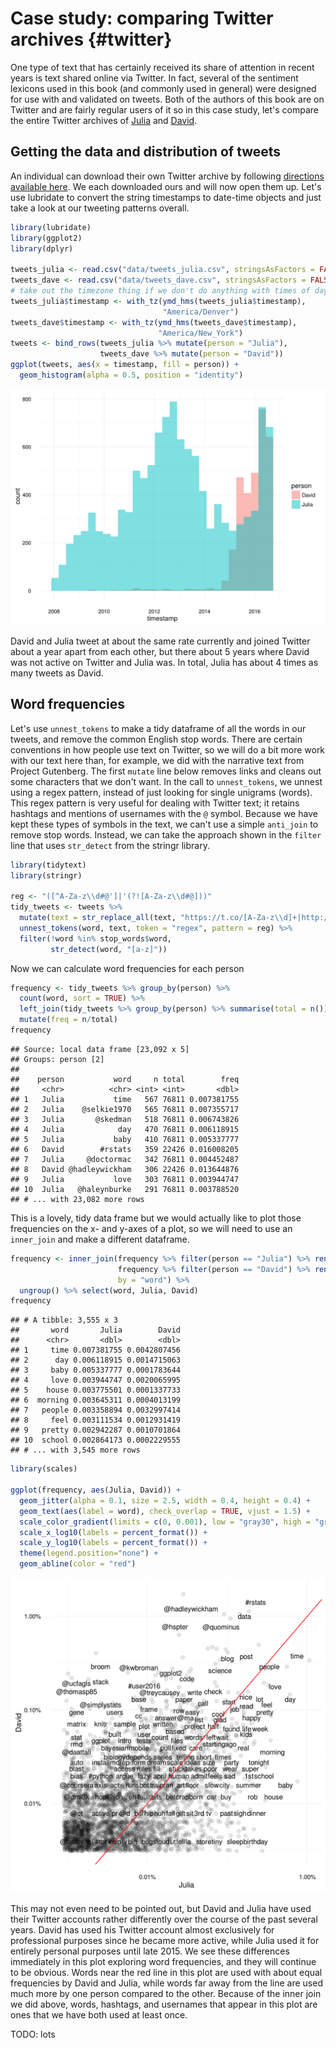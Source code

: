 # Case study: comparing Twitter archives {#twitter}



One type of text that has certainly received its share of attention in recent years is text shared online via Twitter. In fact, several of the sentiment lexicons used in this book (and commonly used in general) were designed for use with and validated on tweets. Both of the authors of this book are on Twitter and are fairly regular users of it so in this case study, let's compare the entire Twitter archives of [Julia](https://twitter.com/juliasilge) and [David](https://twitter.com/drob).

## Getting the data and distribution of tweets

An individual can download their own Twitter archive by following [directions available here](https://support.twitter.com/articles/20170160). We each downloaded ours and will now open them up. Let's use lubridate to convert the string timestamps to date-time objects and just take a look at our tweeting patterns overall.


```r
library(lubridate)
library(ggplot2)
library(dplyr)

tweets_julia <- read.csv("data/tweets_julia.csv", stringsAsFactors = FALSE)
tweets_dave <- read.csv("data/tweets_dave.csv", stringsAsFactors = FALSE)
# take out the timezone thing if we don't do anything with times of day
tweets_julia$timestamp <- with_tz(ymd_hms(tweets_julia$timestamp), 
                                  "America/Denver")
tweets_dave$timestamp <- with_tz(ymd_hms(tweets_dave$timestamp), 
                                 "America/New_York")
tweets <- bind_rows(tweets_julia %>% mutate(person = "Julia"),
                    tweets_dave %>% mutate(person = "David"))
ggplot(tweets, aes(x = timestamp, fill = person)) +
  geom_histogram(alpha = 0.5, position = "identity")
```

<img src="08-tweet-archives_files/figure-html/setup-1.png" width="768" />

David and Julia tweet at about the same rate currently and joined Twitter about a year apart from each other, but there about 5 years where David was not active on Twitter and Julia was. In total, Julia has about 4 times as many tweets as David.

## Word frequencies

Let's use `unnest_tokens` to make a tidy dataframe of all the words in our tweets, and remove the common English stop words. There are certain conventions in how people use text on Twitter, so we will do a bit more work with our text here than, for example, we did with the narrative text from Project Gutenberg. The first `mutate` line below removes links and cleans out some characters that we don't want. In the call to `unnest_tokens`, we unnest using a regex pattern, instead of just looking for single unigrams (words). This regex pattern is very useful for dealing with Twitter text; it retains hashtags and mentions of usernames with the `@` symbol. Because we have kept these types of symbols in the text, we can't use a simple `anti_join` to remove stop words. Instead, we can take the approach shown in the `filter` line that uses `str_detect` from the stringr library.


```r
library(tidytext)
library(stringr)

reg <- "([^A-Za-z\\d#@']|'(?![A-Za-z\\d#@]))"
tidy_tweets <- tweets %>% 
  mutate(text = str_replace_all(text, "https://t.co/[A-Za-z\\d]+|http://[A-Za-z\\d]+|&amp;|&lt;|&gt;|RT", "")) %>%
  unnest_tokens(word, text, token = "regex", pattern = reg) %>%
  filter(!word %in% stop_words$word,
         str_detect(word, "[a-z]"))
```

Now we can calculate word frequencies for each person


```r
frequency <- tidy_tweets %>% group_by(person) %>% 
  count(word, sort = TRUE) %>% 
  left_join(tidy_tweets %>% group_by(person) %>% summarise(total = n())) %>%
  mutate(freq = n/total)
frequency
```

```
## Source: local data frame [23,092 x 5]
## Groups: person [2]
## 
##    person           word     n total        freq
##     <chr>          <chr> <int> <int>       <dbl>
## 1   Julia           time   567 76811 0.007381755
## 2   Julia    @selkie1970   565 76811 0.007355717
## 3   Julia       @skedman   518 76811 0.006743826
## 4   Julia            day   470 76811 0.006118915
## 5   Julia           baby   410 76811 0.005337777
## 6   David        #rstats   359 22426 0.016008205
## 7   Julia     @doctormac   342 76811 0.004452487
## 8   David @hadleywickham   306 22426 0.013644876
## 9   Julia           love   303 76811 0.003944747
## 10  Julia   @haleynburke   291 76811 0.003788520
## # ... with 23,082 more rows
```

This is a lovely, tidy data frame but we would actually like to plot those frequencies on the x- and y-axes of a plot, so we will need to use an `inner_join` and make a different dataframe.


```r
frequency <- inner_join(frequency %>% filter(person == "Julia") %>% rename(Julia = freq),
                        frequency %>% filter(person == "David") %>% rename(David = freq),
                        by = "word") %>% 
  ungroup() %>% select(word, Julia, David)
frequency
```

```
## # A tibble: 3,555 x 3
##       word       Julia        David
##      <chr>       <dbl>        <dbl>
## 1     time 0.007381755 0.0042807456
## 2      day 0.006118915 0.0014715063
## 3     baby 0.005337777 0.0001783644
## 4     love 0.003944747 0.0020065995
## 5    house 0.003775501 0.0001337733
## 6  morning 0.003645311 0.0004013199
## 7   people 0.003358894 0.0032997414
## 8     feel 0.003111534 0.0012931419
## 9   pretty 0.002942287 0.0010701864
## 10  school 0.002864173 0.0002229555
## # ... with 3,545 more rows
```

```r
library(scales)

ggplot(frequency, aes(Julia, David)) +
  geom_jitter(alpha = 0.1, size = 2.5, width = 0.4, height = 0.4) +
  geom_text(aes(label = word), check_overlap = TRUE, vjust = 1.5) +
  scale_color_gradient(limits = c(0, 0.001), low = "gray30", high = "gray75") +
  scale_x_log10(labels = percent_format()) +
  scale_y_log10(labels = percent_format()) +
  theme(legend.position="none") +
  geom_abline(color = "red")
```

<img src="08-tweet-archives_files/figure-html/spread-1.png" width="672" />


This may not even need to be pointed out, but David and Julia have used their Twitter accounts rather differently over the course of the past several years. David has used his Twitter account almost exclusively for professional purposes since he became more active, while Julia used it for entirely personal purposes until late 2015. We see these differences immediately in this plot exploring word frequencies, and they will continue to be obvious. Words near the red line in this plot are used with about equal frequencies by David and Julia, while words far away from the line are used much more by one person compared to the other. Because of the inner join we did above, words, hashtags, and usernames that appear in this plot are ones that we have both used at least once.


TODO: lots
